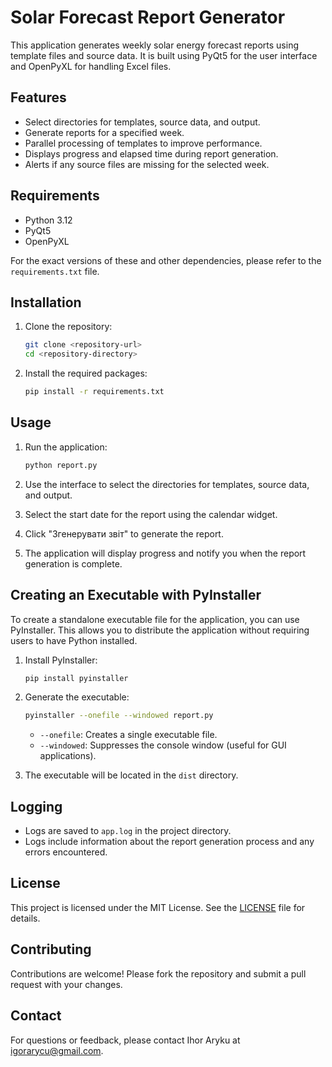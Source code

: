 # Solar Forecast Report Generator

This application generates weekly solar energy forecast reports using template files and source data. It is built using PyQt5 for the user interface and OpenPyXL for handling Excel files.

## Features

- Select directories for templates, source data, and output.
- Generate reports for a specified week.
- Parallel processing of templates to improve performance.
- Displays progress and elapsed time during report generation.
- Alerts if any source files are missing for the selected week.

## Requirements

- Python 3.12
- PyQt5
- OpenPyXL

For the exact versions of these and other dependencies, please refer to the `requirements.txt` file.

## Installation

1. Clone the repository:
   ```bash
   git clone <repository-url>
   cd <repository-directory>
   ```

2. Install the required packages:
   ```bash
   pip install -r requirements.txt
   ```

## Usage

1. Run the application:
   ```bash
   python report.py
   ```

2. Use the interface to select the directories for templates, source data, and output.

3. Select the start date for the report using the calendar widget.

4. Click "Згенерувати звіт" to generate the report.

5. The application will display progress and notify you when the report generation is complete.

## Creating an Executable with PyInstaller

To create a standalone executable file for the application, you can use PyInstaller. This allows you to distribute the application without requiring users to have Python installed.

1. Install PyInstaller:
   ```bash
   pip install pyinstaller
   ```

2. Generate the executable:
   ```bash
   pyinstaller --onefile --windowed report.py
   ```

   - `--onefile`: Creates a single executable file.
   - `--windowed`: Suppresses the console window (useful for GUI applications).

3. The executable will be located in the `dist` directory.

## Logging

- Logs are saved to `app.log` in the project directory.
- Logs include information about the report generation process and any errors encountered.

## License

This project is licensed under the MIT License. See the [LICENSE](LICENSE) file for details.

## Contributing

Contributions are welcome! Please fork the repository and submit a pull request with your changes.

## Contact

For questions or feedback, please contact Ihor Aryku at igorarycu@gmail.com.